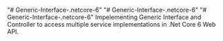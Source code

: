 "# Generic-Interface-.netcore-6" 
"# Generic-Interface-.netcore-6" 
"# Generic-Interface-.netcore-6" 
Impelementing Generic Interface and Controller to access multiple service implementations in .Net Core 6 Web API.

